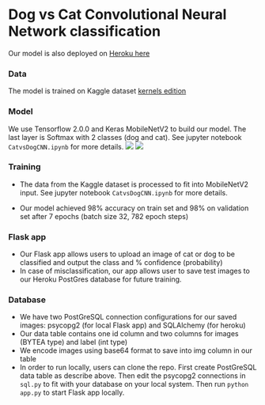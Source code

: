 # Dog vs Cat Convolutional Neural Network classification
Our model is also deployed on [Heroku here](https://dogvscat-mobilenet.herokuapp.com)

### Data
The model is trained on Kaggle dataset [kernels edition](https://www.kaggle.com/c/dogs-vs-cats-redux-kernels-edition/data)

### Model
We use Tensorflow 2.0.0 and Keras MobileNetV2 to build our model. The last layer is Softmax with 2 classes (dog and cat). See jupyter notebook `CatvsDogCNN.ipynb` for more details.
![](https://machinethink.net/images/mobilenet-v2/ExpandProject@2x.png)
![](https://machinethink.net/images/mobilenet-v2/Compression@2x.png)

### Training
- The data from the Kaggle dataset is processed to fit into MobileNetV2 input. See jupyter notebook `CatvsDogCNN.ipynb` for more details.

- Our model achieved 98% accuracy on train set and 98% on validation set after 7 epochs (batch size 32, 782 epoch steps)

### Flask app
-  Our Flask app allows users to upload an image of cat or dog to be classified and output the class and % confidence (probability)
-   In case of misclassification, our app allows user to save test images to our Heroku PostGres database for future training.

### Database
-   We have two PostGreSQL connection configurations for our saved images: psycopg2 (for local Flask app) and SQLAlchemy (for heroku)
-   Our data table contains one id column and two columns for images (BYTEA type) and label (int type)
-   We encode images using base64 format to save into img column in our table
-   In order to run locally, users can clone the repo. First create PostGreSQL data table as describe above. Then edit the psycopg2 connections in `sql.py` to fit with your database on your local system. Then run `python app.py` to start Flask app locally.